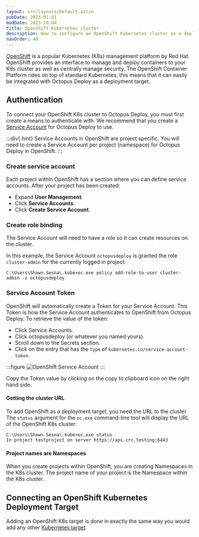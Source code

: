 ```yaml
---
layout: src/layouts/Default.astro
pubDate: 2023-01-01
modDate: 2023-10-04
title: OpenShift Kubernetes cluster
description: How to configure an OpenShift Kubernetes cluster as a deployment target in Octopus.
navOrder: 40
---
```


[OpenShift](https://www.openshift.com/) is a popular Kubernetes (K8s) management platform by Red Hat.  OpenShift provides an interface to manage and deploy containers to your K8s cluster as well as centrally manage security.  The OpenShift Container Platform rides on top of standard Kubernetes, this means that it can easily be integrated with Octopus Deploy as a deployment target.

## Authentication

To connect your OpenShift K8s cluster to Octopus Deploy, you must first create a means to authenticate with. We recommend that you create a [Service Account](https://docs.openshift.com/container-platform/4.4/authentication/understanding-and-creating-service-accounts.html) for Octopus Deploy to use.

:::div{.hint}
Service Accounts in OpenShift are project specific.  You will need to create a Service Account per project (namespace) for Octopus Deploy in OpenShift.
:::

### Create service account

Each project within OpenShift has a section where you can define service accounts.  After your project has been created:

- Expand **User Management**.
- Click **Service Accounts**.
- Click **Create Service Account**.

### Create role binding

The Service Account will need to have a role so it can create resources on the cluster.

In this example, the Service Account `octopusdeploy` is granted the role `cluster-admin` for the currently logged in project:

```
C:\Users\Shawn.Sesna\.kube>oc.exe policy add-role-to-user cluster-admin -z octopusdeploy
```

### Service Account Token

OpenShift will automatically create a Token for your Service Account.  This Token is how the Service Account authenticates to OpenShift from Octopus Deploy.  To retrieve the value of the token:

- Click Service Accounts.
- Click octopusdeploy (or whatever you named yours).
- Scroll down to the Secrets section.
- Click on the entry that has the `type` of `kubernetes.io/service-account-token`.

:::figure
![OpenShift Service Account](/docs/infrastructure/deployment-targets/kubernetes-target/openshift/openshift-service-account-secrets.png)
:::

Copy the Token value by clicking on the copy to clipboard icon on the right hand side.

#### Getting the cluster URL

To add OpenShift as a deployment target, you need the URL to the cluster.  The `status` argument for the `oc.exe` command-line tool will display the URL of the OpenShift K8s cluster:

```
C:\Users\Shawn.Sesna\.kube>oc.exe status
In project testproject on server https://api.crc.testing:6443
```

#### Project names are Namespaces

When you create projects within OpenShift, you are creating Namespaces in the K8s cluster.  The project name of your project is the Namespace within the K8s cluster.

## Connecting an OpenShift Kubernetes Deployment Target

Adding an OpenShift K8s target is done in exactly the same way you would add any other [Kubernetes target](/docs/infrastructure/deployment-targets/kubernetes-target/#add-a-kubernetes-target).